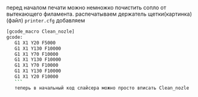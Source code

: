 перед началом печати можно немножко почистить сопло от вытекающего филамента.
распечатываем держатель щетки(картинка)(файл)
 ```printer.cfg``` добавляем 
 ```bash
 [gcode_macro Clean_nozle]
gcode:
    G1 X1 Y20 F5000 
    G1 X1 Y130 F10000
    G1 X1 Y70 F10000
    G1 X1 Y130 F10000
    G1 X1 Y70 F10000
    G1 X1 Y130 F10000
    G1 X1 Y20 F10000
    ```
    теперь в начальный код слайсера можно просто вписать Clean_nozle 
  
